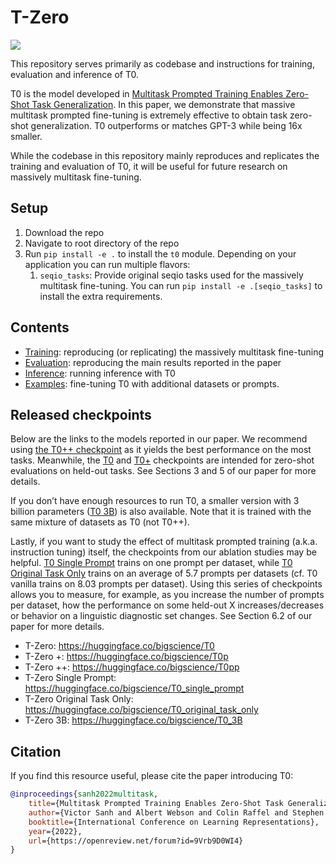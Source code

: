 # T-Zero

<p>
<a href="https://console.tiyaro.ai/explore?q=bigscience/T0&pub=bigscienc"> <img src="https://tiyaro-public-docs.s3.us-west-2.amazonaws.com/assets/try_on_tiyaro_badge.svg"></a>
</p>

This repository serves primarily as codebase and instructions for training, evaluation and inference of T0.

T0 is the model developed in [Multitask Prompted Training Enables Zero-Shot Task Generalization](https://arxiv.org/abs/2110.08207). In this paper, we demonstrate that massive multitask prompted fine-tuning is extremely effective to obtain task zero-shot generalization. T0 outperforms or matches GPT-3 while being 16x smaller.

While the codebase in this repository mainly reproduces and replicates the training and evaluation of T0, it will be useful for future research on massively multitask fine-tuning.

## Setup

1. Download the repo
2. Navigate to root directory of the repo
3. Run `pip install -e .` to install the `t0` module. Depending on your application you can run multiple flavors:
   1. `seqio_tasks`: Provide original seqio tasks used for the massively multitask fine-tuning. You can run `pip install -e .[seqio_tasks]` to install the extra requirements.

## Contents

- [Training](training/README.md): reproducing (or replicating) the massively multitask fine-tuning
- [Evaluation](evaluation/README.md): reproducing the main results reported in the paper
- [Inference](inference/README.md): running inference with T0
- [Examples](examples/README.md): fine-tuning T0 with additional datasets or prompts.

## Released checkpoints

Below are the links to the models reported in our paper. We recommend using [the T0++ checkpoint](https://huggingface.co/bigscience/T0pp) as it yields the best performance on the most tasks. Meanwhile, the [T0](https://huggingface.co/bigscience/T0) and [T0+](https://huggingface.co/bigscience/T0p) checkpoints are intended for zero-shot evaluations on held-out tasks. See Sections 3 and 5 of our paper for more details.

If you don’t have enough resources to run T0, a smaller version with 3 billion parameters ([T0 3B](https://huggingface.co/bigscience/T0_3B)) is also available. Note that it is trained with the same mixture of datasets as T0 (not T0++).

Lastly, if you want to study the effect of multitask prompted training (a.k.a. instruction tuning) itself, the checkpoints from our ablation studies may be helpful. [T0 Single Prompt](https://huggingface.co/bigscience/T0_single_prompt) trains on one prompt per dataset, while [T0 Original Task Only](https://huggingface.co/bigscience/T0_original_task_only) trains on an average of 5.7 prompts per datasets (cf. T0 vanilla trains on 8.03 prompts per dataset). Using this series of checkpoints allows you to measure, for example, as you increase the number of prompts per dataset, how the performance on some held-out X increases/decreases or behavior on a linguistic diagnostic set changes. See Section 6.2 of our paper for more details.

- T-Zero: https://huggingface.co/bigscience/T0
- T-Zero +: https://huggingface.co/bigscience/T0p
- T-Zero ++: https://huggingface.co/bigscience/T0pp
- T-Zero Single Prompt: https://huggingface.co/bigscience/T0_single_prompt
- T-Zero Original Task Only: https://huggingface.co/bigscience/T0_original_task_only
- T-Zero 3B: https://huggingface.co/bigscience/T0_3B

## Citation

If you find this resource useful, please cite the paper introducing T0:

```bibtex
@inproceedings{sanh2022multitask,
    title={Multitask Prompted Training Enables Zero-Shot Task Generalization},
    author={Victor Sanh and Albert Webson and Colin Raffel and Stephen Bach and Lintang Sutawika and Zaid Alyafeai and Antoine Chaffin and Arnaud Stiegler and Arun Raja and Manan Dey and M Saiful Bari and Canwen Xu and Urmish Thakker and Shanya Sharma Sharma and Eliza Szczechla and Taewoon Kim and Gunjan Chhablani and Nihal Nayak and Debajyoti Datta and Jonathan Chang and Mike Tian-Jian Jiang and Han Wang and Matteo Manica and Sheng Shen and Zheng Xin Yong and Harshit Pandey and Rachel Bawden and Thomas Wang and Trishala Neeraj and Jos Rozen and Abheesht Sharma and Andrea Santilli and Thibault Fevry and Jason Alan Fries and Ryan Teehan and Teven Le Scao and Stella Biderman and Leo Gao and Thomas Wolf and Alexander M Rush},
    booktitle={International Conference on Learning Representations},
    year={2022},
    url={https://openreview.net/forum?id=9Vrb9D0WI4}
}
```
